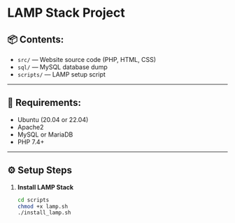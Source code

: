 # LAMP Stack Project

## 📦 Contents:
- `src/` — Website source code (PHP, HTML, CSS)
- `sql/` — MySQL database dump
- `scripts/` — LAMP setup script

---

## 🧰 Requirements:
- Ubuntu (20.04 or 22.04)
- Apache2
- MySQL or MariaDB
- PHP 7.4+

---

## ⚙️ Setup Steps

1. **Install LAMP Stack**
   ```bash
   cd scripts
   chmod +x lamp.sh
   ./install_lamp.sh

